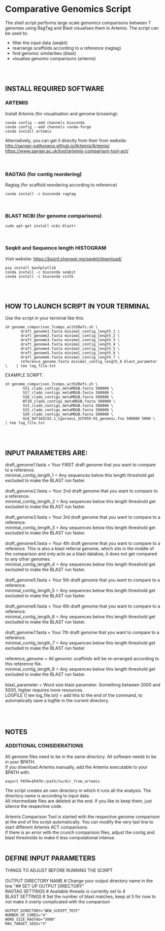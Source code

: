 # Comparative Genomics Script
The shell script performs large scale genomics comparisons between 7 genomes using RagTag and Blast visualises them in Artemis.
The script can be used to:
- filter the input data (seqkit)
- rearrange scaffolds according to a reference (ragtag)
- find genomic similarities (blast)
- visualise genomic comparisons (artemis)
<br>
<br>  

## INSTALL REQUIRED SOFTWARE
### ARTEMIS 
Install Artemis (for visualisation and genome broswing):
```
conda config --add channels bioconda   
conda config --add channels conda-forge
conda install artemis
```
Alternatively, you can get it directly from their from website:<br> 
http://sanger-pathogens.github.io/Artemis/Artemis/<br> 
https://www.sanger.ac.uk/tool/artemis-comparison-tool-act/<br>
<br> 
<br>

### RAGTAG (for contig reordering)
Ragtag (for scaffold reordering according to reference)
```
conda install -c bioconda ragtag
```
<br>

### BLAST NCBI (for genome comparisons)
```
sudo apt-get install ncbi-blast+
```
<br>

### Seqkit and Sequence length HISTOGRAM 
Visit website: https://bioinf.shenwei.me/seqkit/download/
```
pip install bashplotlib
conda install -c bioconda seqkit
conda install -c bioconda csvtk
```
<br>
<br>

## HOW TO LAUNCH SCRIPT IN YOUR TERMINAL
Use the script in your terminal like this:
```
sh genome_comparison_7comps_with2Refs.sh \
       draft_genome1.fasta minimal_contig_length_1 \
       draft_genome2.fasta minimal_contig_length_2 \
       draft_genome3.fasta minimal_contig_length_3 \
       draft_genome4.fasta minimal_contig_length_4 \
       draft_genome4.fasta minimal_contig_length_5 \
       draft_genome5.fasta minimal_contig_length_6 \
       draft_genome6.fasta minimal_contig_length_7 \
       reference_genome.fasta minimal_contig_length_8 blast_parameter \    | tee log_file.txt
``` 
EXAMPLE SCRIPT:
```
sh genome_comparison_7comps_with2Refs.sh \
        SS1_clado_contigs_metaMDGB.fasta 500000 \
        SS7_clado_contigs_metaMDGB.fasta 500000 \
        SS8_clado_contigs_metaMDGB.fasta 500000 \
        WT10_clado_contigs_metaMDGB.fasta 500000 \
        SS3_clado_contigs_metaMDGB.fasta 500000 \
        SS5_clado_contigs_metaMDGB.fasta 500000 \
        SS9_clado_contigs_metaMDGB.fasta 500000 \
        GCA_947184155.1_Cgoreaui_SCF055-01_genomic.fna 500000 5000 \    | tee log_file.txt
```       
<br>
<br>

## INPUT PARAMETERS ARE:<br>
draft_genome1.fasta 	= Your FIRST draft genome that you want to compare to a reference.<br>
minimal_contig_length_1	= Any sequences below this length threshold get excluded to make the BLAST run faster.<br>
<br>
draft_genome2.fasta		= Your 2nd draft genome that you want to compare to a reference.<br>
minimal_contig_length_2	= Any sequences below this length threshold get excluded to make the BLAST run faster.<br>
<br>
draft_genome3.fasta		= Your 3rd draft genome that you want to compare to a reference.<br>
minimal_contig_length_3	= Any sequences below this length threshold get excluded to make the BLAST run faster.<br>
<br>
draft_genome4.fasta		= Your 4th draft genome that you want to compare to a reference. This is also a blast referral genome, which sits in the middle of   the comparison and only acts as a blast databse, it does not get compared to any other genomes. <br>
minimal_contig_length_4	= Any sequences below this length threshold get excluded to make the BLAST run faster.<br>
<br>
draft_genome5.fasta		= Your 5th draft genome that you want to compare to a reference.<br>
minimal_contig_length_5	= Any sequences below this length threshold get excluded to make the BLAST run faster.<br>
<br>
draft_genome6.fasta		= Your 6th draft genome that you want to compare to a reference.<br>
minimal_contig_length_6	= Any sequences below this length threshold get excluded to make the BLAST run faster.<br>
<br>
draft_genome7.fasta		= Your 7th draft genome that you want to compare to a reference.<br>
minimal_contig_length_7	= Any sequences below this length threshold get excluded to make the BLAST run faster.<br>
<br>
reference_genome 		= All genomic scaffolds will be re-arranged according to this reference file.<br>
minimal_contig_length_8	= Any sequences below this length threshold get excluded to make the BLAST run faster.<br>
<br>
blast_parameter		= Word size blast parameter. Something between 2000 and 5000, higher requires more resources.<br>
LOGFILE (| tee log_file.txt) = add this to the end of the command, to automatically save a logfile in the current directory.<br>
<br>				 
<br>

## NOTES
### ADDITIONAL CONSIDERATIONS
All genome files need to be in the same directory. All software needs to be in your $PATH.<br>
If you download Artemis manually, add the Artemis executable to your $PATH with:<br>
```
export PATH=$PATH:/path/to/dir_from_artemis 
```
The script creates an own directory in which it runs all the analysis. The directory name is according to input data.<br>
All intermediate files are deleted at the end. If you like to keep them, just silence the respective code.<br>
<br>
Artemis Comparison Tool is started with the respective genome comparison at the end of the script automatically. You can modify the very last line to start different Artemis ACT comparisons.
<br>
If there is an error with the crunch comparison files, adjust the contig and blast thresholds to make it less computational intense.
<br>
<br>

## DEFINE INPUT PARAMETERS
THINGS TO ADJUST BEFORE RUNNING THE SCRIPT<br><br>
OUTPUT DIRECTORY NAME    # Change your output directory name in the line "## SET UP OUTPUT DIRECTORY"<br>
RAGTAG SETTINGS          # Available threads is currently set to 4<br>
BLAST SETTINGS           # Set the number of blast matches, keep at 5 for now to not make it overly complicated with the comparison<br>
```
OUTPUT_DIRECTORY="NEW_SCRIPT_TEST"
NUMBER_OF_CORES="4"
WORD_SIZE_RAGTAG="5000"
MAX_TARGET_SEQS="5"
```
